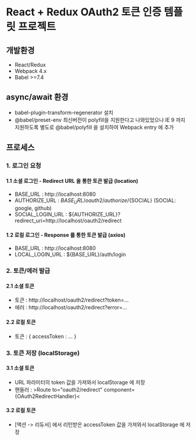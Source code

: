 # React + Redux  OAuth2 토큰 인증 템플릿 프로젝트

## 개발환경
- React/Redux
- Webpack 4.x
- Babel >=7.4

## async/await 환경
- babel-plugin-transform-regenerator 설치
- @babel/preset-env 최신버전이 polyfill을 지원한다고 나와있었으나 
  IE 9 까지 지원하도록 별도로 @babel/polyfill 을 설치하여 Webpack entry 에 추가
  
## 프로세스
### 1. 로그인 요청
#### 1.1 소셜 로그인 - Redirect URL 을 통한 토큰 발급 (location)
- BASE_URL : http://localhost:8080
- AUTHORIZE_URL : ${BASE_URL}/oauth2/authorize/${SOCIAL} (SOCIAL: google, github)
- SOCIAL_LOGIN_URL : ${AUTHORIZE_URL}?redirect_uri=http://localhost/oauth2/redirect
#### 1.2 로컬 로그인 - Response 를 통한 토큰 발급 (axios)
- BASE_URL : http://localhost:8080
- LOCAL_LOGIN_URL : ${BASE_URL}/auth/login

### 2. 토큰/에러 발급
#### 2.1 소셜 토큰
- 토큰 : http://localhost/oauth2/redirect?token=... 
- 에러 : http://localhost/oauth2/redirect?error=...
#### 2.2 로컬 토큰
- 토큰 : { accessToken : ... }

### 3. 토큰 저장 (localStorage)
#### 3.1 소셜 토큰
- URL 파라미터의 token 값을 가져와서 localStorage 에 저장
- 핸들러 : &gt;Route to="oauth2/redirect" component={OAuth2RedirectHandler}&lt;
#### 3.2 로컬 토큰
- [액션 -> 리듀서] 에서 리턴받은 accessToken 값을 가져와서 localStorage 에 저장

### 
